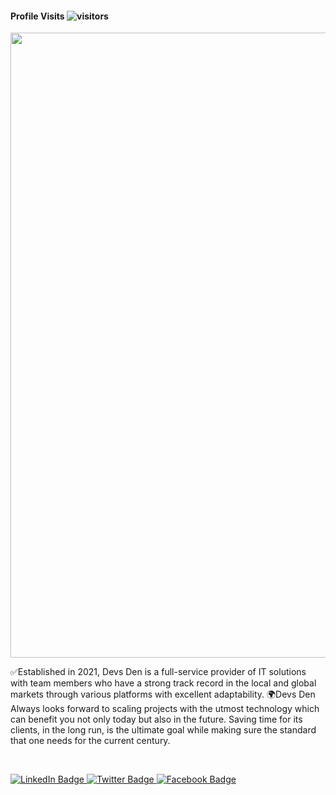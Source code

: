  
 #### Profile Visits ![visitors](https://visitor-badge.glitch.me/badge?page_id=DevsDenBD.DevsDenBD)
 
 <div id="header" align="center">
  <img src="https://media-exp1.licdn.com/dms/image/D4D3DAQFS56T2APfpUg/image-scale_191_1128/0/1667932323350?e=1668589200&v=beta&t=-R6o4Lh6-gvLgnx0mZaqTjSpizp-s6LKhNiivYFisv4" width="1000"/>
</div>

<p> ✅Established in 2021, Devs Den is a full-service provider of IT solutions with team members who have a strong track record in the local and global markets through various platforms with excellent adaptability.
🌍Devs Den Always looks forward to scaling projects with the utmost technology which can benefit you not only today but also in the future.
Saving time for its clients, in the long run, is the ultimate goal while making sure the standard that one needs for the current century.</p>
 
 <div id="badges">
  <a href="https://www.linkedin.com/company/89705736/">
    <img src="https://img.shields.io/badge/LinkedIn-blue?style=for-the-badge&logo=linkedin&logoColor=white" alt="LinkedIn Badge"/>
  </a>
  <a href="https://twitter.com/DevsDenBD">
    <img src="https://img.shields.io/badge/Twitter-blue?style=for-the-badge&logo=twitter&logoColor=white" alt="Twitter Badge"/>
    </a>
   <a href="https://www.facebook.com/DevsDenBD/">
    <img src="https://img.shields.io/badge/Facebook-blue?style=for-the-badge&logo=facebook&logoColor=white" alt="Facebook Badge"/>
    </a>
 
</div>



